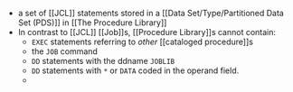 - a set of [[JCL]] statements stored in a [[Data Set/Type/Partitioned Data Set (PDS)]] in [[The Procedure Library]]
- In contrast to [[JCL]] [[Job]]s, [[Procedure Library]]s cannot contain:
	- `EXEC` statements referring to _other_ [[cataloged procedure]]s
	- the `JOB` command
	- `DD` statements with the ddname `JOBLIB`
	- `DD` statements with `*` or `DATA` coded in the operand field.
	-